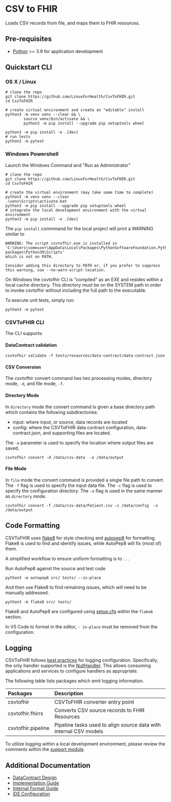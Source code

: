 # CSV to FHIR

Loads CSV records from file, and maps them to FHIR resources.

## Pre-requisites

- [Python](https://www.python.org/downloads/) >= 3.9 for application development

## Quickstart CLI

### OS X / Linux
```shell
# clone the repo
git clone https://github.com/LinuxForHealth/CsvToFHIR.git
cd CsvToFHIR

# create virtual environment and create an "editable" install
python3 -m venv venv --clear && \
        source venv/bin/activate && \
        python3 -m pip install --upgrade pip setuptools wheel
        
python3 -m pip install -e .[dev]
# run tests
python3 -m pytest
```

### Windows Powershell
Launch the Windows Command and "Run as Administrator"
```shell
# clone the repo
git clone https://github.com/LinuxForHealth/CsvToFHIR.git
cd CsvToFHIR

# create the virtual environment (may take some time to complete)
python3 -m venv venv --clear
.\venv\Scripts\activate.bat
python3 -m pip install --upgrade pip setuptools wheel
# integrate the local development environment with the virtual environment
python3 -m pip install -e .[dev]
````
The `pip install` commmand for the local project will print a WARNING similar to
```shell
WARNING: The script csvtofhir.exe is installed in 'C:\Users\someuser\AppData\Local\Packages\PythonSoftwareFoundation.Python.3.9_qbz5n2kfra8p0\LocalCache\local-packages\Python39\Scripts'
which is not on PATH.

Consider adding this directory to PATH or, if you prefer to suppress this warning, use --no-warn-script-location.
```

On Windows the csvtofhir CLI is "compiled" as an EXE and resides within a local cache directory. This directory must be
on the SYSTEM path in order to invoke csvtofhir without including the full path to the executable.

To execute unit tests, simply run:
```shell
python3 -m pytest
```

### CSVToFHIR CLI
The CLI supports:

#### DataContract validation
```shell
csvtofhir validate -f tests/resources/data-contract/data-contract.json
```

#### CSV Conversion

The csvtofhir convert command has two processing modes, directory mode, `-d`, and file mode, `-f`.

#### Directory Mode
In `directory` mode the convert command is given a base directory path which contains the following subdirectories:
- input: where input, or source, data records are located
- config: where the CSVToFHIR data contract configuration, data-contract.json, and supporting files are located.

The `-o` parameter is used to specify the location where output files are saved.

```shell
csvtofhir convert -d /data/csv-data  -o /data/output
```

#### File Mode
In `file` mode the convert command is provided a single file path to convert.
The `-f` flag is used to specify the input data file.
The `-c` flag is used to specify the configuration directory.
The `-o` flag is used in the same manner as `directory` mode.

```shell
csvtofhir convert -f /data/csv-data/Patient.csv -c /data/config  -o /data/output
```

## Code Formatting

CSVToFHIR uses [flake8](https://flake8.pycqa.org/en/latest/) for style checking and [autopep8](https://pypi.org/project/autopep8/) for formatting.
Flake8 is used to find and identify issues, while AutoPep8 will fix (most of) them.

A simplified workflow to ensure uniform formatting is to . . .

Run AutoPep8 against the source and test code

```shell
python3 -m autopep8 src/ tests/ --in-place
```

And then use Flake8 to find remaining issues, which will need to be manually addressed.
```shell
python3 -m flake8 src/ tests/
```

Flake8 and AutoPep8 are configured using [setup.cfg](./setup.cfg) within the `flake8` section.

In VS Code to format in the editor, `- in-place` must be removed from the configuration.

## Logging

CSVToFHIR follows [best practices](https://docs.python.org/3/howto/logging.html#configuring-logging-for-a-library) for logging configuration. Specifically,
the only handler supported is the [NullHandler](https://docs.python.org/3/library/logging.handlers.html#logging.NullHandler). This allows consuming applications and services to configure handlers as appropriate.

The following table lists packages which emit logging information.

| Packages     | Description                                                        |
|:------------------|:-------------------------------------------------------------------|
| csvtofhir          | CSVToFHIR converter entry point                                    |
| csvtofhir.fhirrs   | Converts CSV source records to FHIR Resources                      |
| csvtofhir.pipeline | Pipeline tasks used to align source data with internal CSV models  |

To utilize logging within a local development environment, please review the comments within the [support module](src/linuxforhealth/csvtofhir/support.py).

## Additional Documentation
- [DataContract Design](docs/datacontract.md)
- [Implementation Guide](docs/implementation-guide.md)
- [Internal Format Guide](docs/internal-format.md)
- [IDE Configuration](docs/ide.md)
